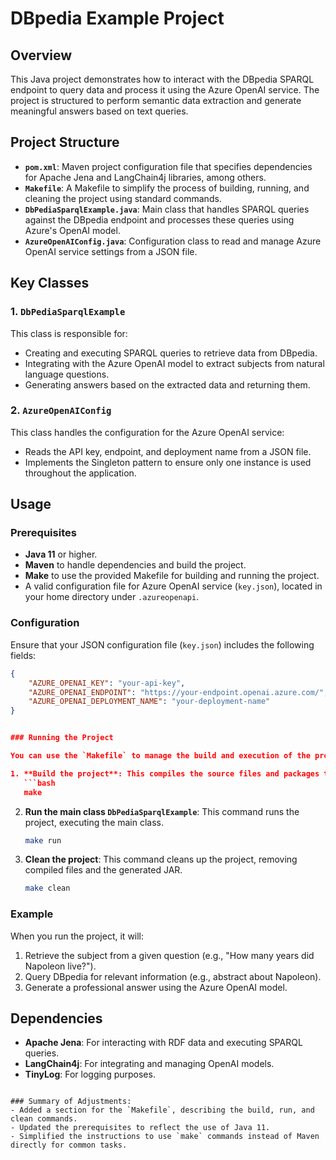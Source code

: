 # DBpedia Example Project

## Overview

This Java project demonstrates how to interact with the DBpedia SPARQL endpoint to query data and process it using the Azure OpenAI service. The project is structured to perform semantic data extraction and generate meaningful answers based on text queries.

## Project Structure

- **`pom.xml`**: Maven project configuration file that specifies dependencies for Apache Jena and LangChain4j libraries, among others.
- **`Makefile`**: A Makefile to simplify the process of building, running, and cleaning the project using standard commands.
- **`DbPediaSparqlExample.java`**: Main class that handles SPARQL queries against the DBpedia endpoint and processes these queries using Azure's OpenAI model.
- **`AzureOpenAIConfig.java`**: Configuration class to read and manage Azure OpenAI service settings from a JSON file.

## Key Classes

### 1. `DbPediaSparqlExample`
This class is responsible for:
- Creating and executing SPARQL queries to retrieve data from DBpedia.
- Integrating with the Azure OpenAI model to extract subjects from natural language questions.
- Generating answers based on the extracted data and returning them.

### 2. `AzureOpenAIConfig`
This class handles the configuration for the Azure OpenAI service:
- Reads the API key, endpoint, and deployment name from a JSON file.
- Implements the Singleton pattern to ensure only one instance is used throughout the application.

## Usage

### Prerequisites
- **Java 11** or higher.
- **Maven** to handle dependencies and build the project.
- **Make** to use the provided Makefile for building and running the project.
- A valid configuration file for Azure OpenAI service (`key.json`), located in your home directory under `.azureopenapi`.

### Configuration
Ensure that your JSON configuration file (`key.json`) includes the following fields:
```json
{
    "AZURE_OPENAI_KEY": "your-api-key",
    "AZURE_OPENAI_ENDPOINT": "https://your-endpoint.openai.azure.com/",
    "AZURE_OPENAI_DEPLOYMENT_NAME": "your-deployment-name"
}


### Running the Project

You can use the `Makefile` to manage the build and execution of the project easily. The following commands are available:

1. **Build the project**: This compiles the source files and packages them into a JAR file.
   ```bash
   make
   ```

2. **Run the main class `DbPediaSparqlExample`**: This command runs the project, executing the main class.
   ```bash
   make run
   ```

3. **Clean the project**: This command cleans up the project, removing compiled files and the generated JAR.
   ```bash
   make clean
   ```

### Example
When you run the project, it will:
1. Retrieve the subject from a given question (e.g., "How many years did Napoleon live?").
2. Query DBpedia for relevant information (e.g., abstract about Napoleon).
3. Generate a professional answer using the Azure OpenAI model.

## Dependencies
- **Apache Jena**: For interacting with RDF data and executing SPARQL queries.
- **LangChain4j**: For integrating and managing OpenAI models.
- **TinyLog**: For logging purposes.
```

### Summary of Adjustments:
- Added a section for the `Makefile`, describing the build, run, and clean commands.
- Updated the prerequisites to reflect the use of Java 11.
- Simplified the instructions to use `make` commands instead of Maven directly for common tasks.
